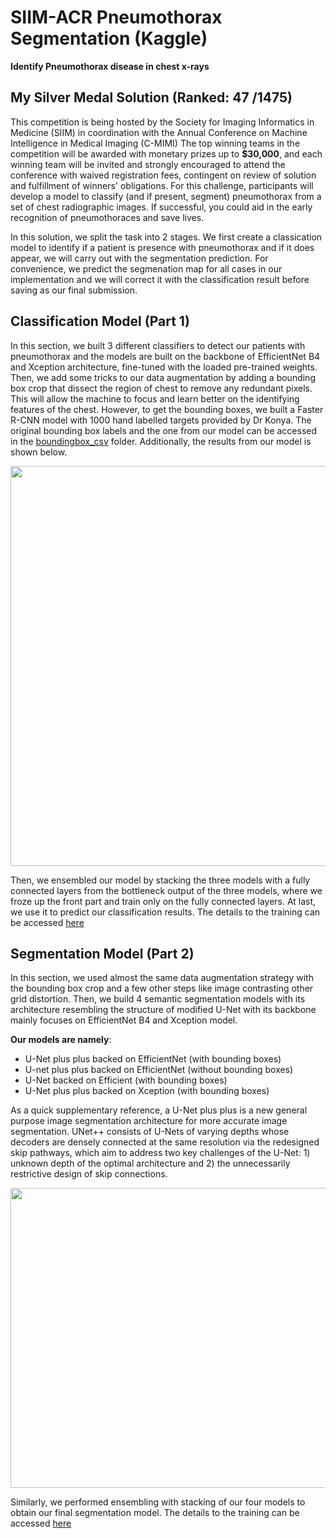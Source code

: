 # SIIM-ACR Pneumothorax Segmentation (Kaggle)
**Identify Pneumothorax disease in chest x-rays**

## My Silver Medal Solution (Ranked: 47 /1475)
This competition is being hosted by the Society for Imaging Informatics in Medicine (SIIM) in coordination with the Annual Conference on Machine Intelligence in Medical Imaging (C-MIMI)
The top winning teams in the competition will be awarded with monetary prizes up to **$30,000**,
and each winning team will be invited and strongly encouraged to attend the conference with waived registration fees,
contingent on review of solution and fulfillment of winners' obligations. 
For this challenge, participants will develop a model to classify (and if present, segment)
pneumothorax from a set of chest radiographic images. 
If successful, you could aid in the early recognition of pneumothoraces and save lives.

In this solution, we split the task into 2 stages. 
We first create a classication model to identify if a patient is presence with pneumothorax and if it does appear,
we will carry out with the segmentation prediction. 
For convenience, we predict the segmenation map for all cases in our implementation and we will correct it with the classification result before saving as our final submission.

## Classification Model (Part 1)
In this section, we built 3 different classifiers to detect our patients with pneumothorax and 
the models are built on the backbone of EfficientNet B4 and Xception architecture, fine-tuned with the loaded pre-trained weights.
Then, we add some tricks to our data augmentation by adding a bounding box crop that dissect the region of chest to remove any redundant pixels. 
This will allow the machine to focus and learn better on the identifying features of the chest. However, to get the bounding boxes, 
we built a Faster R-CNN model with 1000 hand labelled targets provided by Dr Konya. 
The original bounding box labels and the one from our model can be accessed in the [boundingbox_csv](https://github.com/DW-Hwang/SIIMS_ACR_Pneumothorax-Kaggle/tree/master/boundingbox_csv) folder.
Additionally, the results from our model is shown below.

<img src="https://github.com/DW-Hwang/SIIMS_ACR_Pneumothorax-Kaggle/blob/master/screenshots/image1.png" width= "899" height="640"/>

Then, we ensembled our model by stacking the three models with a fully connected layers from the bottleneck output of the three models,
where we froze up the front part and train only on the fully connected layers. At last, we use it to predict our classification results. The details to the training can be accessed [here](https://github.com/DW-Hwang/SIIMS_ACR_Pneumothorax-Kaggle/blob/master/classification/Classification.ipynb)


## Segmentation Model (Part 2)
In this section, we used almost the same data augmentation strategy with the bounding box crop and a few other steps like image contrasting other grid distortion. Then, we build 4 semantic segmentation models with its architecture resembling the structure of modified U-Net with its backbone mainly focuses on EfficientNet B4 and Xception model. 

**Our models are namely**:
* U-Net plus plus backed on EfficientNet (with bounding boxes)
* U-net plus plus backed on EfficientNet (without bounding boxes)
* U-Net backed on Efficient (with bounding boxes)
* U-Net plus plus backed on Xception (with bounding boxes)

As a quick supplementary reference, a U-Net plus plus is a new general purpose image segmentation architecture for more accurate image segmentation. UNet++ consists of U-Nets of varying depths whose decoders are densely connected at the same resolution via the redesigned skip pathways, which aim to address two key challenges of the U-Net: 1) unknown depth of the optimal architecture and 2) the unnecessarily restrictive design of skip connections.

<img src="https://github.com/DW-Hwang/SIIMS_ACR_Pneumothorax-Kaggle/blob/master/screenshots/UNet.jpg" width= "640" height="480"/>

Similarly, we performed ensembling with stacking of our four models to obtain our final segmentation model. The details to the training can be accessed [here](https://github.com/DW-Hwang/SIIMS_ACR_Pneumothorax-Kaggle/blob/master/Segmentation/Segmentation.ipynb)


